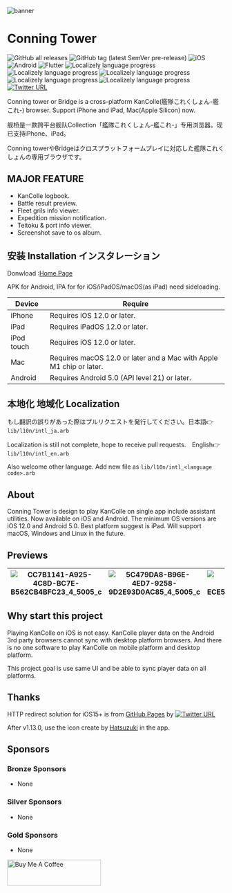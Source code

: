 ![‎banner](https://github.com/andychucs/conning_tower/assets/24852023/eaf1b185-be29-474f-865b-00d8be7414ad)

# Conning Tower	

![GitHub all releases](https://img.shields.io/github/downloads/AndyZhuAZ/conning_tower/total?label=Downloads&logo=github)
![GitHub tag (latest SemVer pre-release)](https://img.shields.io/github/v/tag/AndyZhuAZ/conning_tower?include_prereleases&label=Release)
![iOS](https://img.shields.io/badge/iOS-000000?logo=apple&logoColor=white)
![Android](https://img.shields.io/badge/Android-3DDC84?logo=android&logoColor=white)
![Flutter](https://img.shields.io/badge/Flutter-%2302569B.svg?logo=Flutter&logoColor=white)
![Localizely language progress](https://img.shields.io/badge/%E7%AE%80%E4%BD%93%E4%B8%AD%E6%96%87-100%25-brightgreen)
![Localizely language progress](https://img.shields.io/badge/繁體中文-100%25-brightgreen)
![Localizely language progress](https://img.shields.io/badge/English-100%25-brightgreen)
![Localizely language progress](https://img.shields.io/badge/日本語-100%25-brightgreen)
![Localizely language progress](https://img.shields.io/badge/한국어-5%25-red)
[![Twitter URL](https://img.shields.io/twitter/url?label=Follow&style=social&url=https%3A%2F%2Ftwitter.com%2Fconntower)](https://twitter.com/conntower)

Conning tower or Bridge is a cross-platform KanColle(艦隊これくしょん-艦これ-) browser. Support iPhone and iPad, Mac(Apple Silicon) now.

舰桥是一款跨平台舰队Collection「艦隊これくしょん-艦これ-」专用浏览器。现已支持iPhone、iPad。

Conning towerやBridgeはクロスプラットフォームプレイに対応した艦隊これくしょんの専用ブラウザです。

## MAJOR FEATURE

* KanColle logbook.
* Battle result preview.
* Fleet grils info viewer.
* Expedition mission notification.
* Teitoku & port info viewer.
* Screenshot save to os album.

## 安装 Installation インスタレーション

Donwload :[Home Page](https://conntower.github.io/#/)

APK for Android, IPA for for iOS/iPadOS/macOS(as iPad) need sideloading.

|  Device   | Require  |
|  ----  | ----  |
| iPhone  | Requires iOS 12.0 or later. |
| iPad  | Requires iPadOS 12.0 or later. |
| iPod touch | Requires iOS 12.0 or later.|
| Mac | Requires macOS 12.0 or later and a Mac with Apple M1 chip or later. |
| Android | Requires Android 5.0 (API level 21) or later. |

## 本地化 地域化 Localization 

もし翻訳の誤りがあった際はプルリクエストを発行してください。日本語👉`lib/l10n/intl_ja.arb`

Localization is still not complete, hope to receive pull requests.　English👉`lib/l10n/intl_en.arb`

Also welcome other language. Add new file as `lib/l10n/intl_<language code>.arb`

## About

Conning Tower is design to play KanColle on single app include assistant utilities.
Now available on iOS and Android.
The minimum OS versions are iOS 12.0 and Android 5.0.
Best platform suggest is iPad.
Will support macOS, Windows and Linux in the future.

## Previews
| ![CC7B1141-A925-4C8D-BC7E-B562CB4BFC23_4_5005_c](https://github.com/andychucs/conning_tower/assets/24852023/9241c616-588f-4479-bdff-186e9ebefe13) | ![5C479DA8-B96E-4ED7-9258-9D2E93D0AC85_4_5005_c](https://github.com/andychucs/conning_tower/assets/24852023/c3cb6c79-777b-40bc-88b5-66dcd0a2678e) | ![28833525-0862-471D-AC13-ECE53280068D_4_5005_c](https://github.com/andychucs/conning_tower/assets/24852023/1a96640d-e070-4d34-9985-83112a2a6580) | ![E176BCED-6F47-4FE4-A5FF-9DDA1D62C26A_4_5005_c](https://github.com/andychucs/conning_tower/assets/24852023/510b1046-2d0c-4938-982f-f74f7c2344c6) |
| --- | --- | --- | --- |



## Why start this project

Playing KanColle on iOS is not easy.
KanColle player data on the Android 3rd party browsers cannot sync with desktop platform browsers.
And there is no one software to play KanColle on mobile platform and desktop platform.

This project goal is use same UI and be able to sync player data on all platforms.

## Thanks

HTTP redirect solution for iOS15+ is from [GitHub Pages](https://ios15-kancolle.github.io/) by [![Twitter URL](https://img.shields.io/twitter/url?label=naayu1012&style=social&url=https%3A%2F%2Ftwitter.com%2Fnaayu1012)](https://twitter.com/naayu1012)

After v1.13.0, use the icon create by [Hatsuzuki](https://www.pixiv.net/users/15583261) in the app.

## Sponsors

### Bronze Sponsors

- None

### Silver Sponsors

- None

### Gold Sponsors

- None
  
<a href="https://www.buymeacoffee.com/vk8pdcwxyjy" target="_blank"><img src="https://cdn.buymeacoffee.com/buttons/v2/default-yellow.png" alt="Buy Me A Coffee" style="height: 60px !important;width: 217px !important;" ></a>
<!--- Support Project by [afdian](https://afdian.net/a/conntower) --> 
